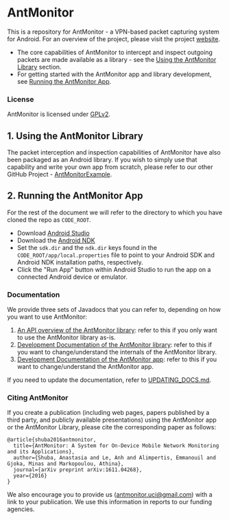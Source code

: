 # AntMonitor
This is a repository for AntMonitor - a VPN-based packet capturing
system for Android. For an overview of the project, please visit
the project
[website](http://athinagroup.eng.uci.edu/projects/antmonitor/).

* The core capabilities of AntMonitor to intercept and inspect outgoing
packets are made available as a library - see the
[Using the AntMonitor Library](#using-the-antmonitor-library) section.
* For getting started with the AntMonitor app and library development, see
[Running the AntMonitor App](#running-the-antmonitor-app).

### License
AntMonitor is licensed under
[GPLv2](https://www.gnu.org/licenses/old-licenses/gpl-2.0.html).

## 1. Using the AntMonitor Library
The packet interception and inspection capabilities of AntMonitor have
also been packaged as an Android library. If you wish to simply use
that capability and write your own app from scratch, please refer
to our other GitHub Project -
[AntMonitorExample](https://github.com/UCI-Networking-Group/AntMonitorExample).


## 2. Running the AntMonitor App
For the rest of the document we will refer to the directory to which
you have cloned the repo as `CODE_ROOT`.

* Download [Android Studio](https://developer.android.com/studio/)
* Download the [Android NDK](https://developer.android.com/ndk/downloads/index.html)
* Set the `sdk.dir` and the `ndk.dir` keys found in the
`CODE_ROOT/app/local.properties` file to point to your Android SDK and
Android NDK installation paths, respectively.
* Click the "Run App" button within Android Studio to run the app on a
connected Android device or emulator.

### Documentation
We provide three sets of Javadocs that you can refer to, depending on
how you want to use AntMonitor:

1. [An API overview of the AntMonitor library](https://uci-networking-group.github.io/AntMonitorExample/):
    refer to this if you only want to use the
   AntMonitor library as-is.
2. [Development Documentation of the AntMonitor library](https://uci-networking-group.github.io/AntMonitor/antmonitorlib):
    refer to this if you want to change/understand the internals of the
    AntMonitor library.
3. [Development Documentation of the AntMonitor app](https://uci-networking-group.github.io/AntMonitor/app/):
    refer to this if you want to change/understand the AntMonitor app.

If you need to update the documentation, refer to
[UPDATING_DOCS.md](UPDATING_DOCS.md).

### Citing AntMonitor
If you create a publication (including web pages, papers published by a
third party, and publicly available presentations) using the AntMonitor
app or the AntMonitor Library, please cite the corresponding paper as
follows:

```
@article{shuba2016antmonitor,
  title={AntMonitor: A System for On-Device Mobile Network Monitoring and its Applications},
  author={Shuba, Anastasia and Le, Anh and Alimpertis, Emmanouil and Gjoka, Minas and Markopoulou, Athina},
  journal={arXiv preprint arXiv:1611.04268},
  year={2016}
}
```

We also encourage you to provide us (<antmonitor.uci@gmail.com>) with a
link to your publication. We use this information in reports to our
funding agencies.